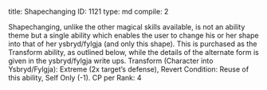 title:          Shapechanging
ID:             1121
type:           md
compile:        2



Shapechanging, unlike the other magical skills available, is not an ability theme but a single ability which enables the user to change his or her shape into that of her ysbryd/fylgja (and only this shape). This is purchased as the Transform ability, as outlined below, while the details of the alternate form is given in the ysbryd/fylgja write ups.
Transform (Character into Ysbryd/Fylgja): Extreme (2x target’s defense), Revert Condition: Reuse of this ability, Self Only (-1). CP per Rank: 4